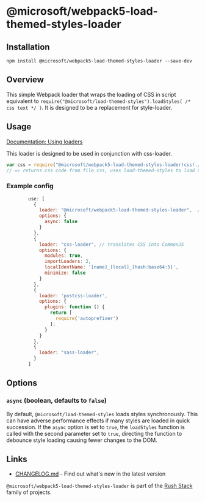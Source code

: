 # @microsoft/webpack5-load-themed-styles-loader

## Installation

`npm install @microsoft/webpack5-load-themed-styles-loader --save-dev`

## Overview

This simple Webpack loader that wraps the loading of CSS in script equivalent
to `require("@microsoft/load-themed-styles").loadStyles( /* css text */ )`.
It is designed to be a replacement for style-loader.

## Usage

[Documentation: Using loaders](http://webpack.github.io/docs/using-loaders.html)

This loader is designed to be used in conjunction with css-loader.

``` javascript
var css = require("@microsoft/webpack5-load-themed-styles-loader!css!./file.css");
// => returns css code from file.css, uses load-themed-styles to load the CSS on the page.
```

### Example config

``` javascript
        use: [
          {
            loader: "@microsoft/webpack5-load-themed-styles-loader",  // creates style nodes from JS strings
            options: {
              async: false
            }
          },
          {
            loader: "css-loader", // translates CSS into CommonJS
            options: {
              modules: true,
              importLoaders: 2,
              localIdentName: '[name]_[local]_[hash:base64:5]',
              minimize: false
            }
          },
          {
            loader: 'postcss-loader',
            options: {
              plugins: function () {
                return [
                  require('autoprefixer')
                ];
              }
            }
          },
          {
            loader: "sass-loader",
          }
        ]

```

## Options

### `async` (boolean, defaults to `false`)

By default, `@microsoft/load-themed-styles` loads styles synchronously. This can have adverse performance effects
if many styles are loaded in quick succession. If the `async` option is set to `true`, the `loadStyles` function
is called with the second parameter set to `true`, directing the function to debounce style loading causing fewer
changes to the DOM.


## Links

- [CHANGELOG.md](
  https://github.com/microsoft/rushstack/blob/main/webpack/webpack5-loader-load-themed-styles/CHANGELOG.md) - Find
  out what's new in the latest version

`@microsoft/webpack5-load-themed-styles-loader` is part of the [Rush Stack](https://rushstack.io/) family of projects.
